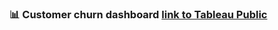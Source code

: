 ###  📊 Customer churn dashboard [link to Tableau Public](https://public.tableau.com/app/profile/ibasht/viz/_16798291316330/Dashboard1?publish=yes)
